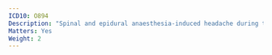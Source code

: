 ```yaml
---
ICD10: O894
Description: "Spinal and epidural anaesthesia-induced headache during the puerperium"
Matters: Yes
Weight: 2
---
```

